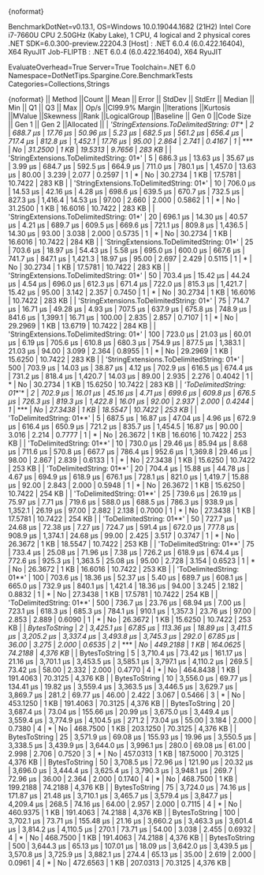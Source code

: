 {noformat}

BenchmarkDotNet=v0.13.1, OS=Windows 10.0.19044.1682 (21H2)
Intel Core i7-7660U CPU 2.50GHz (Kaby Lake), 1 CPU, 4 logical and 2 physical cores
.NET SDK=6.0.300-preview.22204.3
  [Host]     : .NET 6.0.4 (6.0.422.16404), X64 RyuJIT
  Job-FLIPTB : .NET 6.0.4 (6.0.422.16404), X64 RyuJIT

EvaluateOverhead=True  Server=True  Toolchain=.NET 6.0  
Namespace=DotNetTips.Spargine.Core.BenchmarkTests  Categories=Collections,Strings  

{noformat}
||                                   Method ||Count ||      Mean ||   Error ||   StdDev ||  StdErr ||    Median ||       Min ||        Q1 ||        Q3 ||       Max ||   Op/s ||CI99.9% Margin ||Iterations ||Kurtosis ||MValue ||Skewness ||Rank ||LogicalGroup ||Baseline ||   Gen 0 ||Code Size ||   Gen 1 ||  Gen 2 ||Allocated ||
| *'StringExtensions.ToDelimitedString: 01*'* |     *2* |   *688.7 μs* | *17.76 μs* |  *50.96 μs* |  *5.23 μs* |   *682.5 μs* |   *561.2 μs* |   *656.4 μs* |   *717.4 μs* |   *812.8 μs* | *1,452.1* |       *17.76 μs* |      *95.00* |    *2.864* |  *2.741* |   *0.4167* |    *1* |            *** |       *No* |  *31.2500* |      *1 KB* |  *19.5313* |  *9.7656* |    *283 KB* |
| 'StringExtensions.ToDelimitedString: 01*' |     5 |   686.3 μs | 13.63 μs |  35.67 μs |  3.99 μs |   684.7 μs |   592.5 μs |   664.9 μs |   711.0 μs |   780.1 μs | 1,457.0 |       13.63 μs |      80.00 |    3.239 |  2.077 |   0.2597 |    1 |            * |       No |  30.2734 |      1 KB |  17.5781 | 10.7422 |    283 KB |
| 'StringExtensions.ToDelimitedString: 01*' |    10 |   706.0 μs | 14.53 μs |  42.16 μs |  4.28 μs |   698.6 μs |   639.5 μs |   670.7 μs |   732.5 μs |   827.3 μs | 1,416.4 |       14.53 μs |      97.00 |    2.660 |  2.000 |   0.5862 |    1 |            * |       No |  31.2500 |      1 KB |  16.6016 | 10.7422 |    283 KB |
| 'StringExtensions.ToDelimitedString: 01*' |    20 |   696.1 μs | 14.30 μs |  40.57 μs |  4.21 μs |   689.7 μs |   609.5 μs |   669.6 μs |   721.1 μs |   809.8 μs | 1,436.5 |       14.30 μs |      93.00 |    3.038 |  2.000 |   0.5735 |    1 |            * |       No |  30.2734 |      1 KB |  16.6016 | 10.7422 |    284 KB |
| 'StringExtensions.ToDelimitedString: 01*' |    25 |   703.6 μs | 18.97 μs |  54.43 μs |  5.58 μs |   695.0 μs |   600.0 μs |   667.6 μs |   741.7 μs |   847.1 μs | 1,421.3 |       18.97 μs |      95.00 |    2.697 |  2.429 |   0.5115 |    1 |            * |       No |  30.2734 |      1 KB |  17.5781 | 10.7422 |    283 KB |
| 'StringExtensions.ToDelimitedString: 01*' |    50 |   703.4 μs | 15.42 μs |  44.24 μs |  4.54 μs |   696.0 μs |   612.3 μs |   671.4 μs |   722.0 μs |   815.3 μs | 1,421.7 |       15.42 μs |      95.00 |    3.142 |  2.357 |   0.7450 |    1 |            * |       No |  30.2734 |      1 KB |  16.6016 | 10.7422 |    283 KB |
| 'StringExtensions.ToDelimitedString: 01*' |    75 |   714.7 μs | 16.71 μs |  49.28 μs |  4.93 μs |   707.5 μs |   637.9 μs |   675.8 μs |   748.9 μs |   841.6 μs | 1,399.1 |       16.71 μs |     100.00 |    2.835 |  2.857 |   0.7107 |    1 |            * |       No |  29.2969 |      1 KB |  13.6719 | 10.7422 |    284 KB |
| 'StringExtensions.ToDelimitedString: 01*' |   100 |   723.0 μs | 21.03 μs |  60.01 μs |  6.19 μs |   705.6 μs |   610.8 μs |   680.3 μs |   754.9 μs |   877.5 μs | 1,383.1 |       21.03 μs |      94.00 |    3.099 |  2.364 |   0.8955 |    1 |            * |       No |  29.2969 |      1 KB |  15.6250 | 10.7422 |    283 KB |
| 'StringExtensions.ToDelimitedString: 01*' |   500 |   703.9 μs | 14.03 μs |  38.87 μs |  4.12 μs |   702.9 μs |   616.5 μs |   674.4 μs |   731.2 μs |   818.4 μs | 1,420.7 |       14.03 μs |      89.00 |    2.935 |  2.276 |   0.4042 |    1 |            * |       No |  30.2734 |      1 KB |  15.6250 | 10.7422 |    283 KB |
|                 *'ToDelimitedString: 01**'* |     *2* |   *702.9 μs* | *16.01 μs* |  *45.16 μs* |  *4.71 μs* |   *699.6 μs* |   *609.8 μs* |   *676.5 μs* |   *726.3 μs* |   *819.3 μs* | *1,422.8* |       *16.01 μs* |      *92.00* |    *2.937* |  *2.000* |   *0.4244* |    *1* |            *** |       *No* |  *27.3438* |      *1 KB* |  *18.5547* | *10.7422* |    *253 KB* |
|                 'ToDelimitedString: 01**' |     5 |   687.5 μs | 16.87 μs |  47.04 μs |  4.96 μs |   672.9 μs |   616.4 μs |   650.9 μs |   721.2 μs |   835.7 μs | 1,454.5 |       16.87 μs |      90.00 |    3.016 |  2.214 |   0.7777 |    1 |            * |       No |  26.3672 |      1 KB |  16.6016 | 10.7422 |    253 KB |
|                 'ToDelimitedString: 01**' |    10 |   730.0 μs | 29.46 μs |  85.94 μs |  8.68 μs |   711.6 μs |   570.8 μs |   667.7 μs |   786.4 μs |   952.6 μs | 1,369.8 |       29.46 μs |      98.00 |    2.867 |  2.839 |   0.6133 |    1 |            * |       No |  27.3438 |      1 KB |  15.6250 | 10.7422 |    253 KB |
|                 'ToDelimitedString: 01**' |    20 |   704.4 μs | 15.88 μs |  44.78 μs |  4.67 μs |   694.9 μs |   618.9 μs |   676.1 μs |   728.1 μs |   821.0 μs | 1,419.7 |       15.88 μs |      92.00 |    2.843 |  2.000 |   0.5948 |    1 |            * |       No |  26.3672 |      1 KB |  15.6250 | 10.7422 |    254 KB |
|                 'ToDelimitedString: 01**' |    25 |   739.6 μs | 26.19 μs |  75.97 μs |  7.71 μs |   719.6 μs |   588.0 μs |   688.5 μs |   786.3 μs |   938.9 μs | 1,352.1 |       26.19 μs |      97.00 |    2.882 |  2.138 |   0.7000 |    1 |            * |       No |  27.3438 |      1 KB |  17.5781 | 10.7422 |    254 KB |
|                 'ToDelimitedString: 01**' |    50 |   727.7 μs | 24.68 μs |  72.38 μs |  7.27 μs |   724.7 μs |   591.4 μs |   672.0 μs |   777.8 μs |   908.9 μs | 1,374.1 |       24.68 μs |      99.00 |    2.425 |  3.517 |   0.3747 |    1 |            * |       No |  26.3672 |      1 KB |  18.5547 | 10.7422 |    253 KB |
|                 'ToDelimitedString: 01**' |    75 |   733.4 μs | 25.08 μs |  71.96 μs |  7.38 μs |   726.2 μs |   618.9 μs |   674.4 μs |   772.6 μs |   925.3 μs | 1,363.5 |       25.08 μs |      95.00 |    2.728 |  3.154 |   0.6523 |    1 |            * |       No |  26.3672 |      1 KB |  16.6016 | 10.7422 |    253 KB |
|                 'ToDelimitedString: 01**' |   100 |   703.6 μs | 18.36 μs |  52.37 μs |  5.40 μs |   689.7 μs |   608.1 μs |   665.0 μs |   732.9 μs |   840.1 μs | 1,421.4 |       18.36 μs |      94.00 |    3.245 |  2.182 |   0.8832 |    1 |            * |       No |  27.3438 |      1 KB |  17.5781 | 10.7422 |    254 KB |
|                 'ToDelimitedString: 01**' |   500 |   736.7 μs | 23.76 μs |  68.94 μs |  7.00 μs |   723.1 μs |   618.3 μs |   685.3 μs |   784.1 μs |   910.1 μs | 1,357.3 |       23.76 μs |      97.00 |    2.853 |  2.889 |   0.6090 |    1 |            * |       No |  26.3672 |      1 KB |  15.6250 | 10.7422 |    253 KB |
|                             *BytesToString* |     *2* | *3,425.1 μs* | *67.85 μs* | *113.36 μs* | *18.89 μs* | *3,411.5 μs* | *3,205.2 μs* | *3,337.4 μs* | *3,493.8 μs* | *3,745.3 μs* |   *292.0* |       *67.85 μs* |      *36.00* |    *3.275* |  *2.000* |   *0.6535* |    *2* |            *** |       *No* | *449.2188* |      *1 KB* | *164.0625* | *74.2188* |  *4,376 KB* |
|                             BytesToString |     5 | 3,710.4 μs | 73.42 μs | 161.17 μs | 21.16 μs | 3,701.1 μs | 3,453.5 μs | 3,585.1 μs | 3,797.1 μs | 4,110.2 μs |   269.5 |       73.42 μs |      58.00 |    2.332 |  2.000 |   0.4770 |    4 |            * |       No | 464.8438 |      1 KB | 191.4063 | 70.3125 |  4,376 KB |
|                             BytesToString |    10 | 3,556.0 μs | 69.77 μs | 134.41 μs | 19.82 μs | 3,559.4 μs | 3,363.5 μs | 3,446.5 μs | 3,629.7 μs | 3,869.7 μs |   281.2 |       69.77 μs |      46.00 |    2.422 |  3.067 |   0.5466 |    3 |            * |       No | 453.1250 |      1 KB | 191.4063 | 70.3125 |  4,376 KB |
|                             BytesToString |    20 | 3,687.4 μs | 73.04 μs | 155.66 μs | 20.99 μs | 3,675.0 μs | 3,449.4 μs | 3,559.4 μs | 3,774.9 μs | 4,104.5 μs |   271.2 |       73.04 μs |      55.00 |    3.184 |  2.000 |   0.7380 |    4 |            * |       No | 468.7500 |      1 KB | 203.1250 | 70.3125 |  4,376 KB |
|                             BytesToString |    25 | 3,571.9 μs | 69.08 μs | 155.93 μs | 19.96 μs | 3,550.5 μs | 3,338.5 μs | 3,439.9 μs | 3,644.0 μs | 3,996.1 μs |   280.0 |       69.08 μs |      61.00 |    2.998 |  2.706 |   0.7520 |    3 |            * |       No | 457.0313 |      1 KB | 187.5000 | 70.3125 |  4,376 KB |
|                             BytesToString |    50 | 3,708.5 μs | 72.96 μs | 121.90 μs | 20.32 μs | 3,696.0 μs | 3,444.4 μs | 3,625.4 μs | 3,790.3 μs | 3,948.1 μs |   269.7 |       72.96 μs |      36.00 |    2.364 |  2.000 |   0.1740 |    4 |            * |       No | 468.7500 |      1 KB | 199.2188 | 74.2188 |  4,376 KB |
|                             BytesToString |    75 | 3,724.0 μs | 74.16 μs | 171.87 μs | 21.48 μs | 3,710.1 μs | 3,465.7 μs | 3,579.4 μs | 3,847.7 μs | 4,209.4 μs |   268.5 |       74.16 μs |      64.00 |    2.957 |  2.000 |   0.7115 |    4 |            * |       No | 460.9375 |      1 KB | 191.4063 | 74.2188 |  4,376 KB |
|                             BytesToString |   100 | 3,702.1 μs | 73.71 μs | 155.48 μs | 21.16 μs | 3,660.2 μs | 3,463.3 μs | 3,601.4 μs | 3,814.2 μs | 4,110.5 μs |   270.1 |       73.71 μs |      54.00 |    3.038 |  2.455 |   0.6932 |    4 |            * |       No | 468.7500 |      1 KB | 191.4063 | 74.2188 |  4,376 KB |
|                             BytesToString |   500 | 3,644.3 μs | 65.13 μs | 107.01 μs | 18.09 μs | 3,642.0 μs | 3,439.5 μs | 3,570.8 μs | 3,725.9 μs | 3,882.1 μs |   274.4 |       65.13 μs |      35.00 |    2.619 |  2.000 |   0.0961 |    4 |            * |       No | 472.6563 |      1 KB | 207.0313 | 70.3125 |  4,376 KB |
